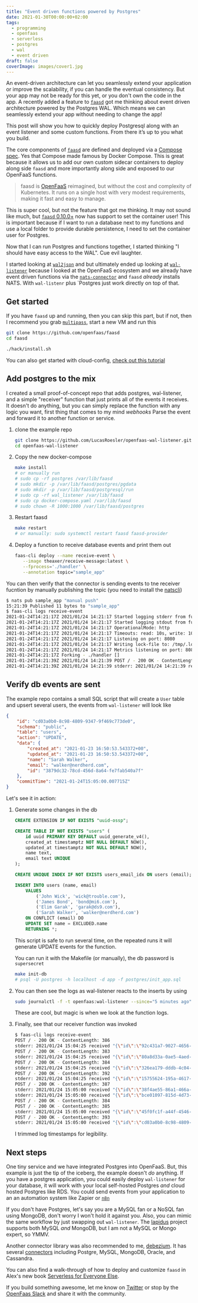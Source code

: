 ```yaml
---
title: "Event driven functions powered by Postgres"
date: 2021-01-30T00:00:00+02:00
tags:
  - programming
  - openfaas
  - serverless
  - postgres
  - wal
  - event driven
draft: false
coverImage: images/cover1.jpg
---
```


An event-driven architecture can let you seamlessly extend your application or improve the scalability, if you can handle the eventual consistency. But your app may not be ready for this yet, or you don't own the code in the app. A recently added a feature to [`faasd`](https://github.com/openfaas/faasd) got me thinking about event driven architecture powered by the Postgres WAL. Which means we can seamlessly extend your app without needing to change the app! 

This post will show you how to quickly deploy Postgresql along with an event listener and some custom functions. From there it’s up to you what you build.

<!--more-->

The core components of [`faasd`](https://github.com/openfaas/faasd) are defined and deployed via a [Compose spec](https://www.compose-spec.io/). Yes that Compose made famous by Docker Compose. This is great because it allows us to add our own custom sidecar containers to deploy along side `faasd` and more importantly along side and exposed to our OpenFaaS functions.

> faasd is [OpenFaaS](https://github.com/openfaas/) reimagined, but without the cost and complexity of Kubernetes. It runs on a single host with very modest requirements, making it fast and easy to manage.

This is super cool, but not the feature that got me thinking.  It may not sound like much, but [`faasd` 0.10.0+](https://github.com/openfaas/faasd/releases/tag/0.10.0) now has support to set the container user! This is important because if I want to run a database next to my functions and use a local folder to provide durable persistence, I need to set the container user for Postgres.

Now that I can run Postgres and functions together, I started thinking "I should have easy access to the WAL". Cue evil laughter.

I started looking at [`wal2json`](https://github.com/eulerto/wal2json) and but ultimately ended up looking at [`wal-listener`](https://github.com/ihippik/wal-listener) because I looked at the OpenFaaS ecosystem and we already have event driven functions via the [`nats-connector`](https://github.com/openfaas/nats-connector) and `faasd` _already_ installs NATS. With `wal-listenr` plus `Postgres just work directly on top of that.

## Get started

If you have `faasd` up and running, then you can skip this part, but if not, then I recommend you grab [`multipass`](https://multipass.run/), start a new VM and run this

```sh
git clone https://github.com/openfaas/faasd
cd faasd

./hack/install.sh
```

You can also get started with cloud-config, [check out this tutorial](https://github.com/openfaas/faasd#deploy-faasd)

## Add postgres to the mix

I created a small proof-of-concept repo that adds postgres, wal-listener, and a simple "receiver" function that just prints all of the events it receives. It doesn't do anything, but you can simply replace the function with any logic you want, first thing that comes to my mind _webhooks_ Parse the event and forward it to another function or service.


1. clone the example repo
    ```sh
    git clone https://github.com/LucasRoesler/openfaas-wal-listener.git
    cd openfaas-wal-listener
    ```
2. Copy the new docker-compose
   ```sh
   make install 
   # or manually run 
   # sudo cp -rf postgres /var/lib/faasd
   # sudo mkdir -p /var/lib/faasd/postgres/pgdata
   # sudo mkdir -p /var/lib/faasd/postgresql/run
   # sudo cp -rf wal_listener /var/lib/faasd
   # sudo cp docker-compose.yaml /var/lib/faasd
   # sudo chown -R 1000:1000 /var/lib/faasd/postgres
   ```
3. Restart faasd
   ```sh
   make restart
   # or manually: sudo systemctl restart faasd faasd-provider
   ```

4. Deploy a function to receive database events and print them out

   ```sh
   faas-cli deploy --name receive-event \
      --image theaxer/receive-message:latest \
      --fprocess='./handler' \
      --annotation topic="sample_app"
   ```

You can then verify that the connector is sending events to tne receiver fucntion by manually publishing the topic (you need to install the [natscli](https://github.com/nats-io/natscli))

```sh
$ nats pub sample_app "manual push"
15:21:39 Published 11 bytes to "sample_app"
$ faas-cli logs receive-event
2021-01-24T14:21:17Z 2021/01/24 14:21:17 Started logging stderr from function.
2021-01-24T14:21:17Z 2021/01/24 14:21:17 Started logging stdout from function.
2021-01-24T14:21:17Z 2021/01/24 14:21:17 OperationalMode: http
2021-01-24T14:21:17Z 2021/01/24 14:21:17 Timeouts: read: 10s, write: 10s hard: 10s.
2021-01-24T14:21:17Z 2021/01/24 14:21:17 Listening on port: 8080
2021-01-24T14:21:17Z 2021/01/24 14:21:17 Writing lock-file to: /tmp/.lock
2021-01-24T14:21:17Z 2021/01/24 14:21:17 Metrics listening on port: 8081
2021-01-24T14:21:17Z Forking - ./handler []
2021-01-24T14:21:39Z 2021/01/24 14:21:39 POST / - 200 OK - ContentLength: 27
2021-01-24T14:21:39Z 2021/01/24 14:21:39 stderr: 2021/01/24 14:21:39 received "manual push"
```


## Verify db events are sent
The example repo contains a small SQL script that will create a `User` table and upsert several users, the events from `wal-listener` will look like 

```json
{
    "id": "cd03a0b0-8c98-4809-9347-9f469c773de0",
    "schema": "public",
    "table": "users",
    "action": "UPDATE",
    "data": {
        "created_at": "2021-01-23 16:50:53.543372+00",
        "updated_at": "2021-01-23 16:50:53.543372+00",
        "name": "Sarah Walker",
        "email": "walker@nerdherd.com",
        "id": "3879dc32-78cd-456d-8a64-fe7fab540a7f"
    },
    "commitTime": "2021-01-24T15:05:00.007715Z"
}
```

Let's see it in action:

1. Generate some changes in the db

    ```sql
    CREATE EXTENSION IF NOT EXISTS "uuid-ossp";

    CREATE TABLE IF NOT EXISTS "users" (
        id uuid PRIMARY KEY DEFAULT uuid_generate_v4(),
        created_at timestamptz NOT NULL DEFAULT NOW(),
        updated_at timestamptz NOT NULL DEFAULT NOW(),
        name text,
        email text UNIQUE
    );

    CREATE UNIQUE INDEX IF NOT EXISTS users_email_idx ON users (email);

    INSERT INTO users (name, email)
        VALUES 
            ('John Wick', 'wick@trouble.com'),
            ('James Bond', 'bond@mi6.com'),
            ('Elim Garak', 'garak@ds9.com'),
            ('Sarah Walker', 'walker@nerdherd.com')
        ON CONFLICT (email) DO 
        UPDATE SET name = EXCLUDED.name
        RETURNING *;
    ```
    This script is safe to run several time, on the repeated runs it will generate UPDATE events for the function.

    You can run it with the Makefile (or manually), the db password is `supersecret`

    ```sh
    make init-db
    # psql -U postgres -h localhost -d app -f postgres/init_app.sql
    ```

2. You can then see the logs as wal-listener reacts to the inserts by using 

   ```sh
   sudo journalctl -f -t openfaas:wal-listener --since="5 minutes ago"
   ```

   These are cool, but magic is when we look at the function logs.

3. Finally, see that our receiver function was invoked

   ```sh
   $ faas-cli logs receive-event
   POST / - 200 OK - ContentLength: 386
   stderr: 2021/01/24 15:04:25 received "{\"id\":\"92c431a7-9027-4656-9d39-f52ee90d5dd6\",\"schema\":\"public\",\"table\":\"users\",\"action\":\"UPDATE\",\"data\":{\"created_at\":\"2021-01-23 16:50:53.543372+00\",\"updated_at\":\"2021-01-23 16:50:53.543372+00\",\"name\":\"John Wick\",\"email\":\"wick@trouble.com\",\"id\":\"99a9c7bf-8f31-4c30-998e-9740f87bdaa0\"},\"commitTime\":\"2021-01-24T15:04:25.58604Z\"}"
   POST / - 200 OK - ContentLength: 383
   stderr: 2021/01/24 15:04:25 received "{\"id\":\"80a8d33a-0ae5-4aed-825d-1a7f9e24adfb\",\"schema\":\"public\",\"table\":\"users\",\"action\":\"UPDATE\",\"data\":{\"name\":\"James Bond\",\"email\":\"bond@mi6.com\",\"id\":\"5a6a9672-722a-40c9-8f10-17cf527a6b41\",\"created_at\":\"2021-01-23 16:50:53.543372+00\",\"updated_at\":\"2021-01-23 16:50:53.543372+00\"},\"commitTime\":\"2021-01-24T15:04:25.58604Z\"}"
   POST / - 200 OK - ContentLength: 384
   stderr: 2021/01/24 15:04:25 received "{\"id\":\"326ea179-dddb-4c04-bd56-9f02bdec9aaa\",\"schema\":\"public\",\"table\":\"users\",\"action\":\"UPDATE\",\"data\":{\"created_at\":\"2021-01-23 16:50:53.543372+00\",\"updated_at\":\"2021-01-23 16:50:53.543372+00\",\"name\":\"Elim Garak\",\"email\":\"garak@ds9.com\",\"id\":\"b1f3cc48-6366-4bff-b0c5-3f5beed02f44\"},\"commitTime\":\"2021-01-24T15:04:25.58604Z\"}"
   POST / - 200 OK - ContentLength: 392
   stderr: 2021/01/24 15:04:25 received "{\"id\":\"15755624-195a-4617-8d60-6b7cb748caf9\",\"schema\":\"public\",\"table\":\"users\",\"action\":\"UPDATE\",\"data\":{\"id\":\"3879dc32-78cd-456d-8a64-fe7fab540a7f\",\"created_at\":\"2021-01-23 16:50:53.543372+00\",\"updated_at\":\"2021-01-23 16:50:53.543372+00\",\"name\":\"Sarah Walker\",\"email\":\"walker@nerdherd.com\"},\"commitTime\":\"2021-01-24T15:04:25.58604Z\"}"
   POST / - 200 OK - ContentLength: 387
   stderr: 2021/01/24 15:05:00 received "{\"id\":\"38f4ae55-86a1-466a-8ebd-c2f5a1054439\",\"schema\":\"public\",\"table\":\"users\",\"action\":\"UPDATE\",\"data\":{\"updated_at\":\"2021-01-23 16:50:53.543372+00\",\"name\":\"John Wick\",\"email\":\"wick@trouble.com\",\"id\":\"99a9c7bf-8f31-4c30-998e-9740f87bdaa0\",\"created_at\":\"2021-01-23 16:50:53.543372+00\"},\"commitTime\":\"2021-01-24T15:05:00.007715Z\"}"
   stderr: 2021/01/24 15:05:00 received "{\"id\":\"bce01097-815d-4d73-90b9-89230ddca39b\",\"schema\":\"public\",\"table\":\"users\",\"action\":\"UPDATE\",\"data\":{\"email\":\"bond@mi6.com\",\"id\":\"5a6a9672-722a-40c9-8f10-17cf527a6b41\",\"created_at\":\"2021-01-23 16:50:53.543372+00\",\"updated_at\":\"2021-01-23 16:50:53.543372+00\",\"name\":\"James Bond\"},\"commitTime\":\"2021-01-24T15:05:00.007715Z\"}"
   POST / - 200 OK - ContentLength: 384
   POST / - 200 OK - ContentLength: 385
   stderr: 2021/01/24 15:05:00 received "{\"id\":\"45f0fc1f-a44f-4546-a7dd-2fec7079667d\",\"schema\":\"public\",\"table\":\"users\",\"action\":\"UPDATE\",\"data\":{\"name\":\"Elim Garak\",\"email\":\"garak@ds9.com\",\"id\":\"b1f3cc48-6366-4bff-b0c5-3f5beed02f44\",\"created_at\":\"2021-01-23 16:50:53.543372+00\",\"updated_at\":\"2021-01-23 16:50:53.543372+00\"},\"commitTime\":\"2021-01-24T15:05:00.007715Z\"}"
   POST / - 200 OK - ContentLength: 393
   stderr: 2021/01/24 15:05:00 received "{\"id\":\"cd03a0b0-8c98-4809-9347-9f469c773de0\",\"schema\":\"public\",\"table\":\"users\",\"action\":\"UPDATE\",\"data\":{\"created_at\":\"2021-01-23 16:50:53.543372+00\",\"updated_at\":\"2021-01-23 16:50:53.543372+00\",\"name\":\"Sarah Walker\",\"email\":\"walker@nerdherd.com\",\"id\":\"3879dc32-78cd-456d-8a64-fe7fab540a7f\"},\"commitTime\":\"2021-01-24T15:05:00.007715Z\"}"
   ```

   I trimmed log timestamps for legibility.

## Next steps

One tiny service and we have integrated Postgres into OpenFaaS. But, this example is just the tip of the iceberg, the example doesn't _do_ anything. If you have a postgres application, you could easily deploy `wal-listener` for your database, it will work with your local self-hosted Postgres _and_ cloud hosted Postgres like RDS.  You could send events from your application to an an automation system like Zapier or [`n8n`](https://n8n.io/)

If you don't have Postgres, let's say you are a MySQL fan or a NoSQL fan using MongoDB, don't worry I won't hold it against you. Also, you can mimic the same workflow by just swapping out `wal-listener`. The [lapidus](https://github.com/JarvusInnovations/lapidus) project supports both MySQL _and_ MongoDB, but I am not a MySQL or Mongo expert, so YMMV.  

Another connector library was also recommended to me, [debezium](https://debezium.io/). It has several [connectors](https://debezium.io/documentation/reference/connectors/index.html) including Postgre, MySQL, MongoDB, Oracle, and Cassandra.

You can also find a walk-through of how to deploy and customize `faasd` in Alex's new book [Serverless for Everyone Else](https://gumroad.com/l/serverless-for-everyone-else).

If you build something awesome, let me know on [Twitter]() or stop by the [OpenFaas Slack](https://docs.openfaas.com/community/#slack-workspace) and share it with the community.